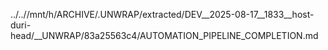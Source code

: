 ../..//mnt/h/ARCHIVE/.UNWRAP/extracted/DEV__2025-08-17__1833__host-duri-head/__UNWRAP/83a25563c4/AUTOMATION_PIPELINE_COMPLETION.md
